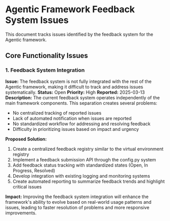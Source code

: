 # Agentic Framework Feedback System Issues

This document tracks issues identified by the feedback system for the Agentic framework.

## Core Functionality Issues

### 1. Feedback System Integration
**Issue:** The feedback system is not fully integrated with the rest of the Agentic framework, making it difficult to track and address issues systematically.
**Status:** Open
**Priority:** High
**Reported:** 2025-03-13
**Description:** 
The current feedback system operates independently of the main framework components. This separation creates several problems:
- No centralized tracking of reported issues
- Lack of automated notification when issues are reported
- No standardized workflow for addressing and resolving feedback
- Difficulty in prioritizing issues based on impact and urgency

**Proposed Solution:**
1. Create a centralized feedback registry similar to the virtual environment registry
2. Implement a feedback submission API through the config.py system
3. Add feedback status tracking with standardized states (Open, In Progress, Resolved)
4. Develop integration with existing logging and monitoring systems
5. Create automated reporting to summarize feedback trends and highlight critical issues

**Impact:** Improving the feedback system integration will enhance the framework's ability to evolve based on real-world usage patterns and issues, leading to faster resolution of problems and more responsive improvements.
